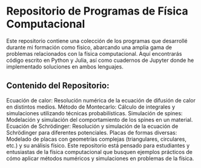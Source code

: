 # Repositorio de Programas de Física Computacional
Este repositorio contiene una colección de los programas que desarrollé durante mi formación como físico, abarcando una amplia gama de problemas relacionados con la física computacional. Aquí encontrarás código escrito en Python y Julia, así como cuadernos de Jupyter donde he implementado soluciones en ambos lenguajes.

## Contenido del Repositorio:
Ecuación de calor: Resolución numérica de la ecuación de difusión de calor en distintos medios.
Método de Montecarlo: Cálculo de integrales y simulaciones utilizando técnicas probabilísticas.
Simulación de spines: Modelación y simulación del comportamiento de los spines en un material.
Ecuación de Schrödinger: Resolución y simulación de la ecuación de Schrödinger para diferentes potenciales.
Placas de formas diversas: Modelado de placas con geometrías complejas (triangulares, circulares, etc.) y su análisis físico.
Este repositorio está pensado para estudiantes y entusiastas de la física computacional que busquen ejemplos prácticos de cómo aplicar métodos numéricos y simulaciones en problemas de la física.
